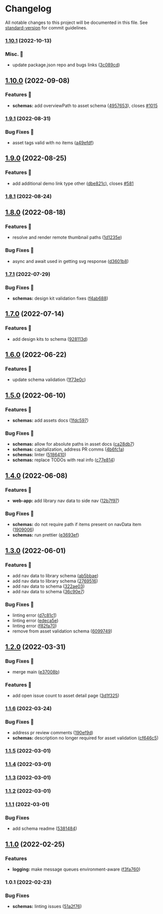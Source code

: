 # Changelog

All notable changes to this project will be documented in this file. See [standard-version](https://github.com/conventional-changelog/standard-version) for commit guidelines.

### [1.10.1](https://github.com/carbon-design-system/carbon-platform/compare/@carbon-platform/schemas@1.10.0...@carbon-platform/schemas@1.10.1) (2022-10-13)


### Misc. 🔮

* update package.json repo and bugs links ([3c089cd](https://github.com/carbon-design-system/carbon-platform/commit/3c089cdde1ddde2a3b9f750680755c4253bfcae2))

## [1.10.0](https://github.com/carbon-design-system/carbon-platform/compare/@carbon-platform/schemas@1.9.1...@carbon-platform/schemas@1.10.0) (2022-09-08)


### Features 🌟

* **schemas:** add overviewPath to asset schema ([4957653](https://github.com/carbon-design-system/carbon-platform/commit/49576533550f81ec0b6a3f9d5274cce7a21b8b4c)), closes [#1015](https://github.com/carbon-design-system/carbon-platform/issues/1015)

### [1.9.1](https://github.com/carbon-design-system/carbon-platform/compare/@carbon-platform/schemas@1.9.0...@carbon-platform/schemas@1.9.1) (2022-08-31)


### Bug Fixes 🐛

* asset tags valid with no items ([a49efdf](https://github.com/carbon-design-system/carbon-platform/commit/a49efdfe90de343e125e816c0a5b913280fe2e71))

## [1.9.0](https://github.com/carbon-design-system/carbon-platform/compare/@carbon-platform/schemas@1.8.1...@carbon-platform/schemas@1.9.0) (2022-08-25)


### Features 🌟

* add additional demo link type other ([dbe821c](https://github.com/carbon-design-system/carbon-platform/commit/dbe821cdd3bb030951775cda2649668d0003759e)), closes [#581](https://github.com/carbon-design-system/carbon-platform/issues/581)

### [1.8.1](https://github.com/carbon-design-system/carbon-platform/compare/@carbon-platform/schemas@1.8.0...@carbon-platform/schemas@1.8.1) (2022-08-24)

## [1.8.0](https://github.com/carbon-design-system/carbon-platform/compare/@carbon-platform/schemas@1.7.1...@carbon-platform/schemas@1.8.0) (2022-08-18)


### Features 🌟

* resolve and render remote thumbnail paths ([1d1235e](https://github.com/carbon-design-system/carbon-platform/commit/1d1235e90478edf4916f406a90f9020c7e5cc5e4))


### Bug Fixes 🐛

* async and await used in getting svg response ([d3601b8](https://github.com/carbon-design-system/carbon-platform/commit/d3601b892e8ee63fc41313460f983938fb8a49cd))

### [1.7.1](https://github.com/carbon-design-system/carbon-platform/compare/@carbon-platform/schemas@1.7.0...@carbon-platform/schemas@1.7.1) (2022-07-29)


### Bug Fixes 🐛

* **schemas:** design kit validation fixes ([f4ab688](https://github.com/carbon-design-system/carbon-platform/commit/f4ab688980c465f441fd8895178626b0806ccdf8))

## [1.7.0](https://github.com/carbon-design-system/carbon-platform/compare/@carbon-platform/schemas@1.6.0...@carbon-platform/schemas@1.7.0) (2022-07-14)


### Features 🌟

* add design kits to schema ([928113d](https://github.com/carbon-design-system/carbon-platform/commit/928113dbe286e2a178127fb5f78350755c519c03))

## [1.6.0](https://github.com/carbon-design-system/carbon-platform/compare/@carbon-platform/schemas@1.5.0...@carbon-platform/schemas@1.6.0) (2022-06-22)


### Features 🌟

* update schema validation ([1f73e0c](https://github.com/carbon-design-system/carbon-platform/commit/1f73e0c59fee034c62ffbac017ba5c0eb5a38fbf))

## [1.5.0](https://github.com/carbon-design-system/carbon-platform/compare/@carbon-platform/schemas@1.4.0...@carbon-platform/schemas@1.5.0) (2022-06-10)


### Features 🌟

* **schemas:** add assets docs ([1fdc597](https://github.com/carbon-design-system/carbon-platform/commit/1fdc597018525a79c04192f1a99df8d18f3acecf))


### Bug Fixes 🐛

* **schemas:** allow for absolute paths in asset docs ([ca28db7](https://github.com/carbon-design-system/carbon-platform/commit/ca28db7790cd79d0551d9d3afb837b6f22830b66))
* **schemas:** capitalization, address PR comms ([4b6fc1a](https://github.com/carbon-design-system/carbon-platform/commit/4b6fc1a316824f90972a3f14a1c68f98c5544882))
* **schemas:** linter ([5186410](https://github.com/carbon-design-system/carbon-platform/commit/51864106c052de0c9e2f3631ab917c3c3f5209c8))
* **schemas:** replace TODOs with real info ([c77e814](https://github.com/carbon-design-system/carbon-platform/commit/c77e8145b3f8e7c095777b7819d8177fd5a86434))

## [1.4.0](https://github.com/carbon-design-system/carbon-platform/compare/@carbon-platform/schemas@1.3.0...@carbon-platform/schemas@1.4.0) (2022-06-08)


### Features 🌟

* **web-app:** add library nav data to side nav ([12b7f97](https://github.com/carbon-design-system/carbon-platform/commit/12b7f97a545dc436fb63b2eecd09e6f8d06e5042))


### Bug Fixes 🐛

* **schemas:** do not require path if items present on navData item ([1909006](https://github.com/carbon-design-system/carbon-platform/commit/1909006fbfa266d77f0d8980c61b8787116eacef))
* **schemas:** run prettier ([e3693ef](https://github.com/carbon-design-system/carbon-platform/commit/e3693efcbd2a020c1706a5891d95872f8b3d5003))

## [1.3.0](https://github.com/carbon-design-system/carbon-platform/compare/@carbon-platform/schemas@1.2.0...@carbon-platform/schemas@1.3.0) (2022-06-01)


### Features 🌟

* add nav data to library schema ([ab5bbae](https://github.com/carbon-design-system/carbon-platform/commit/ab5bbae849f049562df1093bcc710e42259489a7))
* add nav data to library schema ([2769516](https://github.com/carbon-design-system/carbon-platform/commit/276951605b7068ab0cfdc688bef5604bd1bd5a1e))
* add nav data to schema ([322ae03](https://github.com/carbon-design-system/carbon-platform/commit/322ae033f9d6dff756154e9459db31452a4d6c1d))
* add nav data to schema ([36c90e7](https://github.com/carbon-design-system/carbon-platform/commit/36c90e71df72fc613d37251eb6fed9b644348f9e))


### Bug Fixes 🐛

* linting error ([d7c81c1](https://github.com/carbon-design-system/carbon-platform/commit/d7c81c1e85f7f9e318ade132af129af061ab5bf7))
* linting error ([edeca5e](https://github.com/carbon-design-system/carbon-platform/commit/edeca5e0034602bbf199f8a7ff9ee71191fd9d2a))
* linting error ([f82fa70](https://github.com/carbon-design-system/carbon-platform/commit/f82fa70a89f66a52d79d79645105303da19174f3))
* remove from asset validation schema ([6099749](https://github.com/carbon-design-system/carbon-platform/commit/60997496463c54a54fdb712171d2dc75c5e9b1aa))

## [1.2.0](https://github.com/carbon-design-system/carbon-platform/compare/@carbon-platform/schemas@1.1.6...@carbon-platform/schemas@1.2.0) (2022-03-31)


### Bug Fixes 🐛

* merge main ([e37008b](https://github.com/carbon-design-system/carbon-platform/commit/e37008b324189e47cbb2c9a0494e36f309fb76a7))


### Features 🌟

* add open issue count to asset detail page ([3d1f325](https://github.com/carbon-design-system/carbon-platform/commit/3d1f325a6ac4b976f10876bf182675fb94270352))

### [1.1.6](https://github.com/carbon-design-system/carbon-platform/compare/@carbon-platform/schemas@1.1.5...@carbon-platform/schemas@1.1.6) (2022-03-24)


### Bug Fixes 🐛

* address pr review comments ([190ef9d](https://github.com/carbon-design-system/carbon-platform/commit/190ef9d0f6b4a4762c70550e22d36bb6955076db))
* **schemas:** description no longer required for asset validation ([cf646c5](https://github.com/carbon-design-system/carbon-platform/commit/cf646c559090d60c071997a4c18f54e8a305a6d1))

### [1.1.5](https://github.com/carbon-design-system/carbon-platform/compare/@carbon-platform/schemas@1.1.4...@carbon-platform/schemas@1.1.5) (2022-03-01)

### [1.1.4](https://github.com/carbon-design-system/carbon-platform/compare/@carbon-platform/schemas@1.1.3...@carbon-platform/schemas@1.1.4) (2022-03-01)

### [1.1.3](https://github.com/carbon-design-system/carbon-platform/compare/@carbon-platform/schemas@1.1.2...@carbon-platform/schemas@1.1.3) (2022-03-01)

### [1.1.2](https://github.com/carbon-design-system/carbon-platform/compare/@carbon-platform/schemas@1.1.1...@carbon-platform/schemas@1.1.2) (2022-03-01)

### [1.1.1](https://github.com/carbon-design-system/carbon-platform/compare/@carbon-platform/schemas@1.1.0...@carbon-platform/schemas@1.1.1) (2022-03-01)


### Bug Fixes

* add schema readme ([5381484](https://github.com/carbon-design-system/carbon-platform/commit/53814840e33955ec6eb5cff3d3d1f72eac23b01f))

## [1.1.0](https://github.com/carbon-design-system/carbon-platform/compare/@carbon-platform/schemas@1.0.1...@carbon-platform/schemas@1.1.0) (2022-02-25)


### Features

* **logging:** make message queues environment-aware ([f3fa760](https://github.com/carbon-design-system/carbon-platform/commit/f3fa760a1b756441a240cc63c984fc4a2348e681))

### 1.0.1 (2022-02-23)


### Bug Fixes

* **schemas:** linting issues ([51a2f76](https://github.com/carbon-design-system/carbon-platform/commit/51a2f76fd4b81bebdba06d61e7a760738a03723f))
